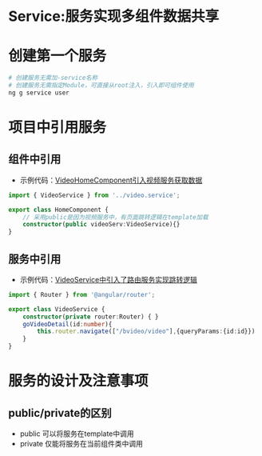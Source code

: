 # Service:服务实现多组件数据共享

# 创建第一个服务
``` sh
# 创建服务无需加-service名称
# 创建服务无需指定Module，可直接从root注入，引入即可组件使用
ng g service user
```

# 项目中引用服务
## 组件中引用
- 示例代码：[VideoHomeComponent引入视频服务获取数据](../../src/modules/bvideo/home/home.component.ts)

``` ts
import { VideoService } from '../video.service';

export class HomeComponent {
    // 采用public是因为视频服务中，有页面跳转逻辑在template加载
    constructor(public videoServ:VideoService){}
}
```

## 服务中引用
- 示例代码：[VideoService中引入了路由服务实现跳转逻辑](../../src/modules/bvideo/video.service.ts)

``` ts
import { Router } from '@angular/router';

export class VideoService {
    constructor(private router:Router) { }
    goVideoDetail(id:number){
        this.router.navigate(["/bvideo/video"],{queryParams:{id:id}})
    }
}
```


# 服务的设计及注意事项

## public/private的区别
- public 可以将服务在template中调用
- private 仅能将服务在当前组件类中调用
